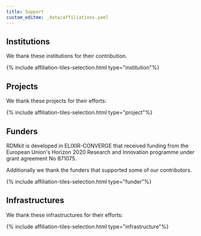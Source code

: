 ```yaml
---
title: Support
custom_editme: _data/affiliations.yaml
---
```


## Institutions

We thank these institutions for their contribution.

{% include affiliation-tiles-selection.html type="institution"%}

## Projects

We thank these projects for their efforts:

{% include affiliation-tiles-selection.html type="project"%}

## Funders

RDMkit is developed in ELIXIR-CONVERGE that received funding from the European Union's Horizon 2020 Research and Innovation programme under grant agreement No 871075. 

Additionally we thank the funders that supported some of our contributors.

{% include affiliation-tiles-selection.html type="funder"%}

## Infrastructures

We thank these infrastructures for their efforts:

{% include affiliation-tiles-selection.html type="infrastructure"%}
